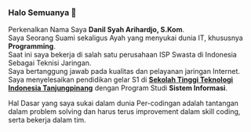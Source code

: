 ### Halo Semuanya 👋

<!--
**danilsyah/danilsyah** is a ✨ _special_ ✨ repository because its `README.md` (this file) appears on your GitHub profile.

Here are some ideas to get you started:

- 🔭 I’m currently working on ...
- 🌱 I’m currently learning ...
- 👯 I’m looking to collaborate on ...
- 🤔 I’m looking for help with ...
- 💬 Ask me about ...
- 📫 How to reach me: ...
- 😄 Pronouns: ...
- ⚡ Fun fact: ...
-->

Perkenalkan Nama Saya **Danil Syah Arihardjo, S.Kom**.\
Saya Seorang Suami sekaligus Ayah yang menyukai dunia IT, khususnya **Programming**.\
Saat ini saya bekerja di salah satu perusahaan ISP Swasta di Indonesia Sebagai Teknisi Jaringan.\
Saya bertanggung jawab pada kualitas dan pelayanan jaringan Internet.
Saya menyelesaikan pendidikan gelar S1 di **[Sekolah Tinggi Teknologi Indonesia Tanjungpinang](https://sttindonesia.ac.id/)** dengan Program Studi **Sistem Informasi**.

Hal Dasar yang saya sukai dalam dunia Per-codingan adalah tantangan dalam problem solving dan harus terus improvement dalam skill coding, serta bekerja dalam tim.

